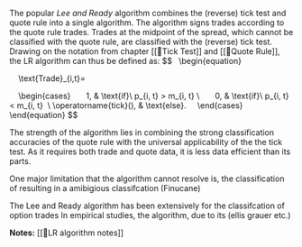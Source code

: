 The popular *Lee and Ready* algorithm combines the (reverse) tick test and quote rule into a single algorithm. The algorithm signs trades according to the quote rule trades. Trades at the midpoint of the spread, which cannot be classified with the quote rule, are classified with the (reverse) tick test. Drawing on the notation from chapter [[🔢Tick Test]] and [[🔢Quote Rule]], the LR algorithm can thus be defined as:
$$
  \begin{equation}

    \text{Trade}_{i,t}=

    \begin{cases}
      1, & \text{if}\ p_{i, t} > m_{i, t} \\
      0, & \text{if}\ p_{i, t} < m_{i, t}  \\
	  \operatorname{tick}(), & \text{else}.
    \end{cases}
  \end{equation}
$$

The strength of the algorithm lies in combining the strong classification accuracies of the quote rule with the universal applicability of the the tick test. As it requires both trade and quote data, it is less data efficient than its parts.  

One major limitation that the algorithm cannot resolve is, the classification of  resulting in a amibigious classifcation (Finucane)

The Lee and Ready algorithm has been extensively for the classifcation of option trades 
In empirical studies, the algorithm, due to its (ellis grauer etc.)


**Notes:**
[[🔢LR algorithm notes]]

